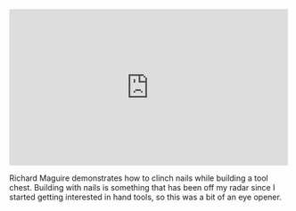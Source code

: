 <iframe width="500" height="281"  id="youtube_iframe" src="https://www.youtube.com/embed/SnMvTbqJYmA?feature=oembed&amp;enablejsapi=1&amp;origin=http://safe.txmblr.com&amp;wmode=opaque" frameborder="0" allow="accelerometer; autoplay; encrypted-media; gyroscope; picture-in-picture" allowfullscreen></iframe>

Richard Maguire demonstrates how to clinch nails while building a tool chest. Building with nails is something that has been off my radar since I started getting interested in hand tools, so this was a bit of an eye opener.
